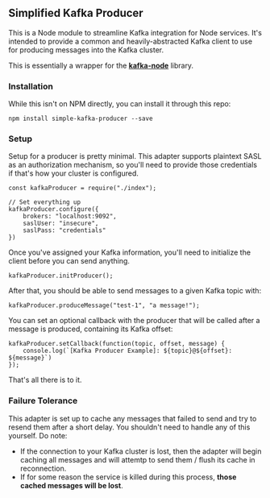 ## Simplified Kafka Producer
This is a Node module to streamline Kafka integration for Node services.  It's intended to provide a common and heavily-abstracted Kafka client to use for producing messages into the Kafka cluster.

This is essentially a wrapper for the **[kafka-node](https://www.npmjs.com/package/kafka-node)** library.

### Installation
While this isn't on NPM directly, you can install it through this repo:
```
npm install simple-kafka-producer --save
```

### Setup
Setup for a producer is pretty minimal.  This adapter supports plaintext SASL as an authorization mechanism, so you'll need to provide those credentials if that's how your cluster is configured.

```
const kafkaProducer = require("./index");

// Set everything up
kafkaProducer.configure({
    brokers: "localhost:9092",
    saslUser: "insecure",
    saslPass: "credentials"
})
```

Once you've assigned your Kafka information, you'll need to initialize the client before you can send anything.

```
kafkaProducer.initProducer();
```

After that, you should be able to send messages to a given Kafka topic with:

```
kafkaProducer.produceMessage("test-1", "a message!");
```

You can set an optional callback with the producer that will be called after a message is produced, containing its Kafka offset:
```
kafkaProducer.setCallback(function(topic, offset, message) {
    console.log(`[Kafka Producer Example]: ${topic}@${offset}: ${message}`)
});
```

That's all there is to it.

### Failure Tolerance
This adapter is set up to cache any messages that failed to send and try to resend them after a short delay.  You shouldn't need to handle any of this yourself.  Do note:
- If the connection to your Kafka cluster is lost, then the adapter will begin caching all messages and will attemtp to send them / flush its cache in reconnection.  
- If for some reason the service is killed during this process, **those cached messages will be lost**.
